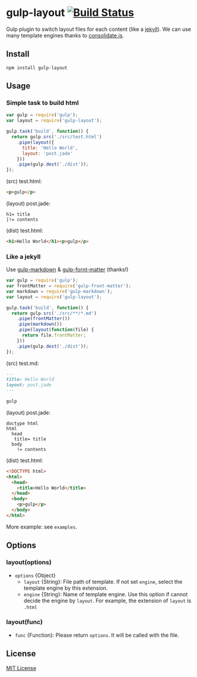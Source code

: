 # gulp-layout [![Build Status](https://travis-ci.org/macoshita/gulp-layout.svg?branch=master)](https://travis-ci.org/macoshita/gulp-layout)

Gulp plugin to switch layout files for each content (like a [jekyll](http://jekyllrb.com/)). We can use many template engines thanks to [consolidate.js](https://github.com/tj/consolidate.js).

## Install

```
npm install gulp-layout
```

## Usage

### Simple task to build html

```javascript
var gulp = require('gulp');
var layout = require('gulp-layout');

gulp.task('build', function() {
  return gulp.src('./src/test.html')
    .pipe(layout({
      title: 'Hello World',
      layout: 'post.jade'
    }))
    .pipe(gulp.dest('./dist'));
});
```

(src) test.html:

```html
<p>gulp</p>
```

(layout) post.jade:

```jade
h1= title
|!= contents
```

(dist) test.html:

```html
<h1>Hello World</h1><p>gulp</p>
```

### Like a jekyll

Use [gulp-markdown](https://github.com/sindresorhus/gulp-markdown) & [gulp-fornt-matter](https://github.com/lmtm/gulp-front-matter) (thanks!)

```javascript
var gulp = require('gulp');
var frontMatter = require('gulp-front-matter');
var markdown = require('gulp-markdown');
var layout = require('gulp-layout');

gulp.task('build', function() {
  return gulp.src('./src/**/*.md')
    .pipe(frontMatter())
    .pipe(markdown())
    .pipe(layout(function(file) {
      return file.frontMatter;
    }))
    .pipe(gulp.dest('./dist'));
});
```

(src) test.md:

```md
---
title: Hello World
layout: post.jade
---

gulp
```

(layout) post.jade:

```jade
doctype html
html
  head
   title= title
  body
    != contents
```

(dist) test.html:

```html
<!DOCTYPE html>
<html>
  <head>
    <title>Hello World</title>
  </head>
  <body>
    <p>gulp</p>
  </body>
</html>
```

More example: see `examples`.

## Options

### layout(options)

- `options` {Object}
  - `layout` {String}: File path of template. If not set `engine`, select the template engine by this extension.
  - `engine` {String}: Name of template engine. Use this option if cannot decide the engine by `layout`. For example, the extension of `layout` is `.html`

### layout(func)

- `func` {Function}: Please return `options`. It will be called with the file.

## License

[MIT License](http://en.wikipedia.org/wiki/MIT_License)
